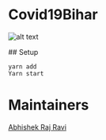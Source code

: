 # Covid19Bihar

<p style="text-align: center">

![alt text](https://github.com/covid19bihar/covid19bihar.github.io/blob/source/covid19bihar.png?raw=true "Covid-19 Bihar Tracker")

</p>
## Setup

```
yarn add 
Yarn start
```

# Maintainers
[Abhishek Raj Ravi](https://github.com/arrbxr)

